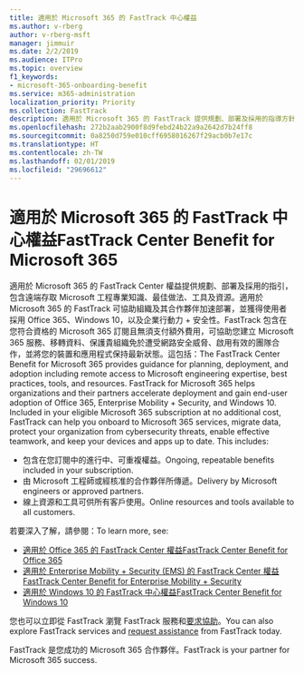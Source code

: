 ```yaml
---
title: 適用於 Microsoft 365 的 FastTrack 中心權益
ms.author: v-rberg
author: v-rberg-msft
manager: jimmuir
ms.date: 2/2/2019
ms.audience: ITPro
ms.topic: overview
f1_keywords:
- microsoft-365-onboarding-benefit
ms.service: m365-administration
localization_priority: Priority
ms.collection: FastTrack
description: 適用於 Microsoft 365 的 FastTrack 提供規劃、部署及採用的指導方針，包含遠端存取 Microsoft 工程專業知識、最佳做法、工具及資源。適用於 Microsoft 365 的 FastTrack 可協助組織及其合作夥伴加速部署，並獲得使用者採用 Office 365、Windows 10，以及企業行動力 + 安全性。
ms.openlocfilehash: 272b2aab2900f8d9febd24b22a9a2642d7b24ff8
ms.sourcegitcommit: 0a8250d759e010cff6958016267f29acb0b7e17c
ms.translationtype: HT
ms.contentlocale: zh-TW
ms.lasthandoff: 02/01/2019
ms.locfileid: "29696612"
---
```

# <a name="fasttrack-center-benefit-for-microsoft-365"></a><span data-ttu-id="551ac-104">適用於 Microsoft 365 的 FastTrack 中心權益</span><span class="sxs-lookup"><span data-stu-id="551ac-104">FastTrack Center Benefit for Microsoft 365</span></span>

<span data-ttu-id="551ac-p102">適用於 Microsoft 365 的 FastTrack Center 權益提供規劃、部署及採用的指引，包含遠端存取 Microsoft 工程專業知識、最佳做法、工具及資源。適用於 Microsoft 365 的 FastTrack 可協助組織及其合作夥伴加速部署，並獲得使用者採用 Office 365、Windows 10，以及企業行動力 + 安全性。FastTrack 包含在您符合資格的 Microsoft 365 訂閱且無須支付額外費用，可協助您建立 Microsoft 365 服務、移轉資料、保護貴組織免於遭受網路安全威脅、啟用有效的團隊合作，並將您的裝置和應用程式保持最新狀態。這包括：</span><span class="sxs-lookup"><span data-stu-id="551ac-p102">The FastTrack Center Benefit for Microsoft 365 provides guidance for planning, deployment, and adoption including remote access to Microsoft engineering expertise, best practices, tools, and resources. FastTrack for Microsoft 365 helps organizations and their partners accelerate deployment and gain end-user adoption of Office 365, Enterprise Mobility + Security, and Windows 10. Included in your eligible Microsoft 365 subscription at no additional cost, FastTrack can help you onboard to Microsoft 365 services, migrate data, protect your organization from cybersecurity threats, enable effective teamwork, and keep your devices and apps up to date. This includes:</span></span>

- <span data-ttu-id="551ac-109">包含在您訂閱中的進行中、可重複權益。</span><span class="sxs-lookup"><span data-stu-id="551ac-109">Ongoing, repeatable benefits included in your subscription.</span></span>
- <span data-ttu-id="551ac-110">由 Microsoft 工程師或經核准的合作夥伴所傳遞。</span><span class="sxs-lookup"><span data-stu-id="551ac-110">Delivery by Microsoft engineers or approved partners.</span></span>
- <span data-ttu-id="551ac-111">線上資源和工具可供所有客戶使用。</span><span class="sxs-lookup"><span data-stu-id="551ac-111">Online resources and tools available to all customers.</span></span>
  
<span data-ttu-id="551ac-112">若要深入了解，請參閱：</span><span class="sxs-lookup"><span data-stu-id="551ac-112">To learn more, see:</span></span>

- [<span data-ttu-id="551ac-113">適用於 Office 365 的 FastTrack Center 權益</span><span class="sxs-lookup"><span data-stu-id="551ac-113">FastTrack Center Benefit for Office 365</span></span>](https://go.microsoft.com/fwlink/?linkid=2044752) 
- [<span data-ttu-id="551ac-114">適用於 Enterprise Mobility + Security (EMS) 的 FastTrack Center 權益</span><span class="sxs-lookup"><span data-stu-id="551ac-114">FastTrack Center Benefit for Enterprise Mobility + Security</span></span>](https://go.microsoft.com/fwlink/?linkid=2005312)
- [<span data-ttu-id="551ac-115">適用於 Windows 10 的 FastTrack 中心權益</span><span class="sxs-lookup"><span data-stu-id="551ac-115">FastTrack Center Benefit for Windows 10</span></span>](https://go.microsoft.com/fwlink/?linkid=2044661) 

<span data-ttu-id="551ac-116">您也可以立即從 FastTrack 瀏覽 FastTrack 服務和[要求協助](https://go.microsoft.com/fwlink/p/?LinkId=2003903)。</span><span class="sxs-lookup"><span data-stu-id="551ac-116">You can also explore FastTrack services and [request assistance](https://go.microsoft.com/fwlink/p/?LinkId=2003903) from FastTrack today.</span></span>

<span data-ttu-id="551ac-117">FastTrack 是您成功的 Microsoft 365 合作夥伴。</span><span class="sxs-lookup"><span data-stu-id="551ac-117">FastTrack is your partner for Microsoft 365 success.</span></span>
  
  

 